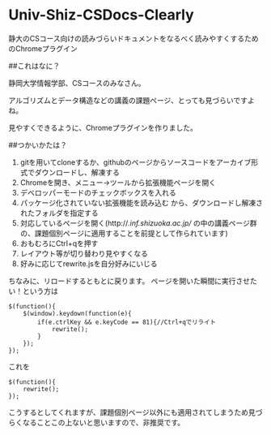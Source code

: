 Univ-Shiz-CSDocs-Clearly
========================

静大のCSコース向けの読みづらいドキュメントをなるべく読みやすくするためのChromeプラグイン

##これはなに？

静岡大学情報学部、CSコースのみなさん。

アルゴリズムとデータ構造などの講義の課題ページ、とっても見づらいですよね。

見やすくできるように、Chromeプラグインを作りました。

##つかいかたは？

1. gitを用いてcloneするか、githubのページからソースコードをアーカイブ形式でダウンロードし、解凍する
2. Chromeを開き、メニュー→ツールから拡張機能ページを開く
3. デベロッパーモードのチェックボックスを入れる
4. パッケージ化されていない拡張機能を読み込む から、ダウンロードし解凍されたフォルダを指定する
5. 対応しているページを開く(http://*.inf.shizuoka.ac.jp/* の中の講義ページ群の、課題個別ページに適用することを前提として作られています)
6. おもむろにCtrl+qを押す
7. レイアウト等が切り替わり見やすくなる
8. 好みに応じてrewrite.jsを自分好みにいじる

ちなみに、リロードするともとに戻ります。
ページを開いた瞬間に実行させたい！という方は

    $(function(){
    	$(window).keydown(function(e){
    		if(e.ctrlKey && e.keyCode == 81){//Ctrl+qでリライト
    			rewrite();
    		}
    	});
    });

これを

    $(function(){
    	rewrite();
    });

こうするとしてくれますが、課題個別ページ以外にも適用されてしまうため見づらくなることこの上ないと思いますので、非推奨です。
